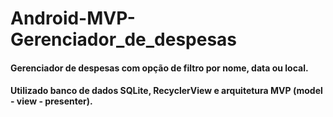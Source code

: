 # Android-MVP-Gerenciador_de_despesas
#### Gerenciador de despesas com opção de filtro por nome, data ou local.
#### Utilizado banco de dados SQLite, RecyclerView e arquitetura MVP (model - view - presenter).
